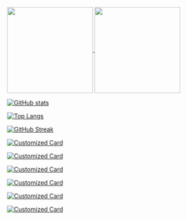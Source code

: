 <a href="https://github.com/anuraghazra/github-readme-stats">
  <img height=200 align="center" src="https://github-readme-stats.vercel.app/api/top-langs/?username=BSski&layout=donut&theme=holi&bg_color=0D1117&border_radius=7&border_color=222D3C&hide=html&card_width=320" />
</a>
<a href="https://github.com/anuraghazra/convoychat">
  <img height=200 align="center" src="[https://github-readme-stats.vercel.app/api?username=anuraghazra](https://github-readme-stats.vercel.app/api?username=BSski&show_icons=true&show=reviews,prs_merged&include_all_commits=true&rank_icon=github&hide=stars,issues&theme=holi&bg_color=0D1117&border_color=222D3C&border_radius=5)" />
</a>


[![GitHub stats](https://github-readme-stats.vercel.app/api?username=BSski&show_icons=true&show=reviews,prs_merged&include_all_commits=true&rank_icon=github&hide=stars,issues&theme=holi&bg_color=0D1117&border_color=222D3C&border_radius=5)](https://github.com/anuraghazra/github-readme-stats)

[![Top Langs](https://github-readme-stats.vercel.app/api/top-langs/?username=BSski&layout=donut&theme=holi&bg_color=0D1117&border_radius=7&border_color=222D3C&hide=html)](https://github.com/anuraghazra/github-readme-stats)

[![GitHub Streak](https://streak-stats.demolab.com?user=BSski&theme=holi-theme&border_radius=5&date_format=j%20M%5B%20Y%5D&exclude_days=Sun%2CSat&card_width=419&background=0D1117&border=222D3C&stroke=222D3C&hide_current_streak=true)](https://git.io/streak-stats)



[![Customized Card](https://github-readme-stats.vercel.app/api/pin?username=BSski&repo=GoSERG&theme=holi&bg_color=45,000000,130F40&hide_border=true)](https://github.com/BSski/GoSERG)


[![Customized Card](https://github-readme-stats.vercel.app/api/pin?username=BSski&repo=discord-reminder-bot&theme=holi&bg_color=45,000000,130F40&hide_border=true)](https://github.com/BSski/discord-reminder-bot)


[![Customized Card](https://github-readme-stats.vercel.app/api/pin?username=BSski&repo=random-ints-st-dev-api&theme=holi&bg_color=45,000000,130F40&hide_border=true)](https://github.com/BSski/random-ints-st-dev-api)


[![Customized Card](https://github-readme-stats.vercel.app/api/pin?username=BSski&repo=django-images-api&theme=holi&bg_color=45,000000,130F40&hide_border=true)](https://github.com/BSski/django-images-api)


[![Customized Card](https://github-readme-stats.vercel.app/api/pin?username=BSski&repo=books-api&theme=holi&bg_color=45,000000,130F40&hide_border=true)](https://github.com/BSski/books-api)


[![Customized Card](https://github-readme-stats.vercel.app/api/pin?username=BSski&repo=HIVE&theme=holi&bg_color=45,000000,130F40&hide_border=true)](https://github.com/BSski/HIVE)

<!--
<hr>

📫 contact.bsski at gmail

<hr>

<a href="https://tryhackme.com/p/bsski">
  <img alt="Codewars stats" src="https://tryhackme-badges.s3.amazonaws.com/bsski.png">
</a>


<a href="https://www.codewars.com/users/bsski">
  <img align="top" alt="Codewars stats" src="https://www.codewars.com/users/bsski/badges/small">
</a>

<br>
:sparkles: &#8593; Click the badges to see what I was learning! &#8593; :sparkles:
-->
